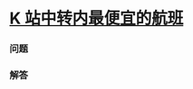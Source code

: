 # [K 站中转内最便宜的航班](https://leetcode-cn.com/problems/cheapest-flights-within-k-stops)

### 问题



### 解答

```

```

